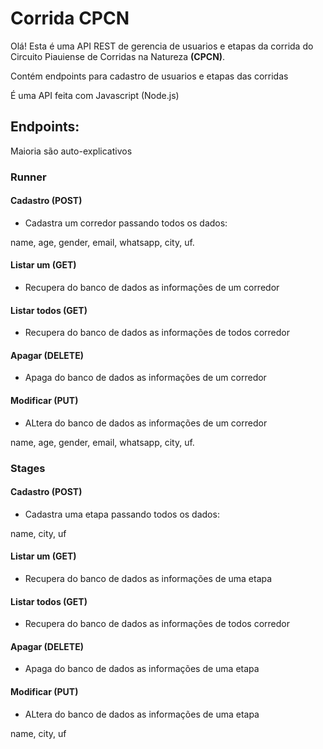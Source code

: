 # Corrida CPCN

Olá! Esta é uma API REST de gerencia de usuarios e etapas da corrida do Circuito Piauiense de Corridas na Natureza **(CPCN)**.

Contém endpoints para cadastro de usuarios e etapas das corridas

É uma API feita com Javascript (Node.js)

## Endpoints:

Maioria são auto-explicativos

### Runner

#### Cadastro (POST)

- Cadastra um corredor passando todos os dados:

name, age, gender, email, whatsapp, city, uf.


#### Listar um (GET)

- Recupera do banco de dados as informações de um corredor

#### Listar todos (GET)

- Recupera do banco de dados as informações de todos corredor

#### Apagar (DELETE)

- Apaga do banco de dados as informações de um corredor

#### Modificar (PUT)

- ALtera do banco de dados as informações de um corredor

name, age, gender, email, whatsapp, city, uf.


### Stages

#### Cadastro (POST)

- Cadastra uma etapa passando todos os dados:

name, city, uf


#### Listar um (GET)

- Recupera do banco de dados as informações de uma etapa

#### Listar todos (GET)

- Recupera do banco de dados as informações de todos corredor

#### Apagar (DELETE)

- Apaga do banco de dados as informações de uma etapa

#### Modificar (PUT)

- ALtera do banco de dados as informações de uma etapa

name, city, uf


